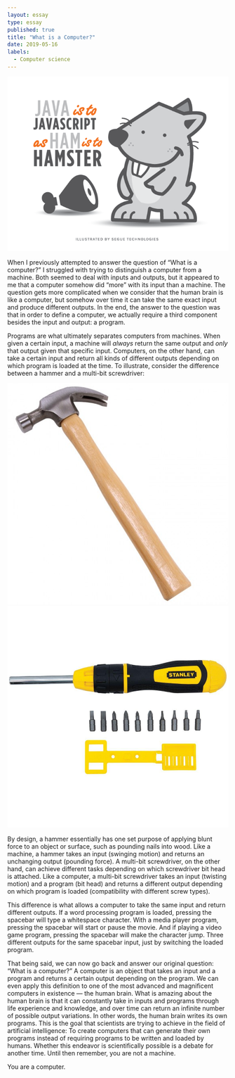 ```yaml
---
layout: essay
type: essay
published: true
title: "What is a Computer?"
date: 2019-05-16
labels:
  - Computer science
---
```


<img class="ui fluid image" src="../images/java-vs-javascript.jpg">

When I previously attempted to answer the question of “What is a computer?” I struggled with trying to distinguish a computer from a machine. Both seemed to deal with inputs and outputs, but it appeared to me that a computer somehow did “more” with its input than a machine. The question gets more complicated when we consider that the human brain is like a computer, but somehow over time it can take the same exact input and produce different outputs. In the end, the answer to the question was that in order to define a computer, we actually require a third component besides the input and output: a program.

Programs are what ultimately separates computers from machines. When given a certain input, a machine will *always* return the same output and *only* that output given that specific input. Computers, on the other hand, can take a certain input and return all kinds of different outputs depending on which program is loaded at the time. To illustrate, consider the difference between a hammer and a multi-bit screwdriver:

<img class="ui medium left floated image" src="../images/hammer.png">
<img class="ui medium right floated image" src="../images/screwdriver.png">

By design, a hammer essentially has one set purpose of applying blunt force to an object or surface, such as pounding nails into wood. Like a machine, a hammer takes an input (swinging motion) and returns an unchanging output (pounding force). A multi-bit screwdriver, on the other hand, can achieve different tasks depending on which screwdriver bit head is attached. Like a computer, a multi-bit screwdriver takes an input (twisting motion) and a program (bit head) and returns a different output depending on which program is loaded (compatibility with different screw types).

This difference is what allows a computer to take the same input and return different outputs. If a word processing program is loaded, pressing the spacebar will type a whitespace character. With a media player program, pressing the spacebar will start or pause the movie. And if playing a video game program, pressing the spacebar will make the character jump. Three different outputs for the same spacebar input, just by switching the loaded program.

That being said, we can now go back and answer our original question: “What is a computer?” A computer is an object that takes an input and a program and returns a certain output depending on the program. We can even apply this definition to one of the most advanced and magnificent computers in existence — the human brain. What is amazing about the human brain is that it can constantly take in inputs and programs through life experience and knowledge, and over time can return an infinite number of possible output variations. In other words, the human brain writes its own programs. This is the goal that scientists are trying to achieve in the field of artificial intelligence: To create computers that can generate their own programs instead of requiring programs to be written and loaded by humans. Whether this endeavor is scientifically possible is a debate for another time. Until then remember, you are not a machine.

You are a computer. <i class="square icon"></i>
